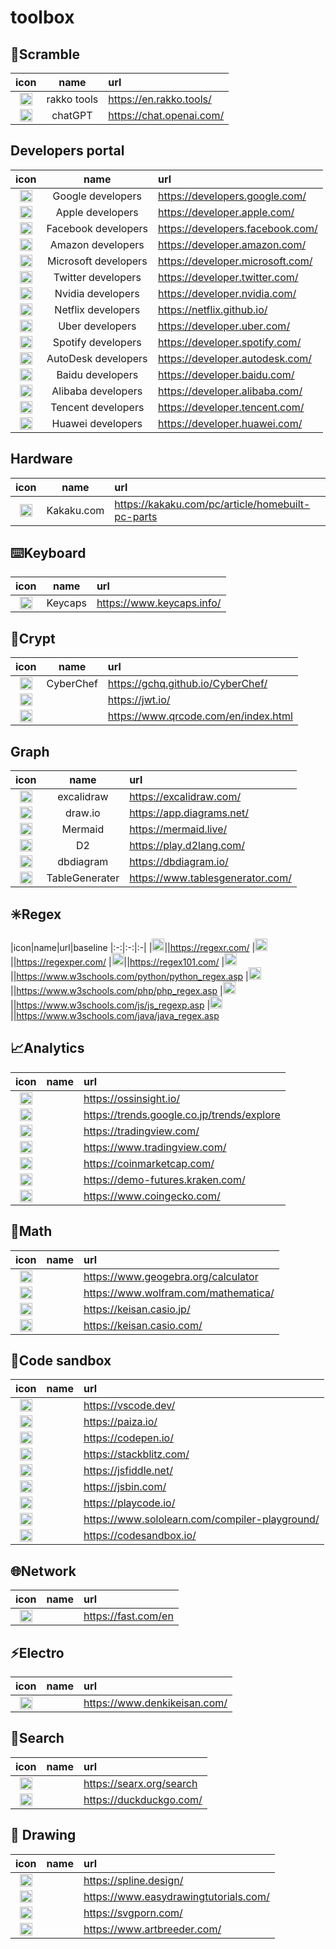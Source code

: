 # toolbox

## 🧰Scramble

|icon|name|url|
|:-:|:-:|:-|
|<img width="20em" src="https://en.rakko.tools/image/favicon_rakko.ico">|rakko tools|https://en.rakko.tools/
|<img width="20em" src="https://cdn.simpleicons.org/openai">|chatGPT|https://chat.openai.com/

## Developers portal

|icon|name|url|
|:-:|:-:|:-|
|<img width="20em" src="https://cdn.simpleicons.org/google">|Google developers|https://developers.google.com/
|<img width="20em" src="https://cdn.simpleicons.org/apple">|Apple developers|https://developer.apple.com/
|<img width="20em" src="https://cdn.simpleicons.org/facebook">|Facebook developers|https://developers.facebook.com/
|<img width="20em" src="https://cdn.simpleicons.org/amazon">|Amazon developers|https://developer.amazon.com/
|<img width="20em" src="https://cdn.simpleicons.org/microsoft">|Microsoft developers|https://developer.microsoft.com/
|<img width="20em" src="https://cdn.simpleicons.org/twitter">|Twitter developers|https://developer.twitter.com/
|<img width="20em" src="https://cdn.simpleicons.org/nvidia">|Nvidia developers|https://developer.nvidia.com/
|<img width="20em" src="https://cdn.simpleicons.org/netflix">|Netflix developers|https://netflix.github.io/
|<img width="20em" src="https://cdn.simpleicons.org/uber">|Uber developers|https://developer.uber.com/
|<img width="20em" src="https://cdn.simpleicons.org/spotify">|Spotify developers|https://developer.spotify.com/
|<img width="20em" src="https://cdn.simpleicons.org/autodesk">|AutoDesk developers|https://developer.autodesk.com/
|<img width="20em" src="https://cdn.simpleicons.org/baidu">|Baidu developers|https://developer.baidu.com/
|<img width="20em" src="https://cdn.simpleicons.org/alibaba">|Alibaba developers|https://developer.alibaba.com/
|<img width="20em" src="https://cdn.simpleicons.org/tencent">|Tencent developers|https://developer.tencent.com/
|<img width="20em" src="https://cdn.simpleicons.org/huawei">|Huawei developers|https://developer.huawei.com/

## Hardware

|icon|name|url|
|:-:|:-:|:-|
|<img width="20em" src="https://cdn.simpleicons.org/">|Kakaku.com|https://kakaku.com/pc/article/homebuilt-pc-parts

## ⌨️Keyboard

|icon|name|url|
|:-:|:-:|:-|
|<img width="20em" src="https://www.keycaps.info/favicon.ico">|Keycaps|https://www.keycaps.info/

## 🔣Crypt

|icon|name|url|
|:-:|:-:|:-|
|<img width="20em" src="https://raw.githubusercontent.com/gchq/CyberChef/master/src/web/static/images/favicon.ico">|CyberChef|https://gchq.github.io/CyberChef/
|<img width="20em" src="https://jwt.io/img/favicon/android-icon-192x192.png">||https://jwt.io/
|<img width="20em" src="">||https://www.qrcode.com/en/index.html

## Graph

|icon|name|url|
|:-:|:-:|:-|
|<img width="20em" src="">|excalidraw|https://excalidraw.com/
|<img width="20em" src="">|draw.io|https://app.diagrams.net/
|<img width="20em" src="">|Mermaid|https://mermaid.live/
|<img width="20em" src="">|D2|https://play.d2lang.com/
|<img width="20em" src="https://cdn.holistics.io/logo-dbdiagram-notext.ico">|dbdiagram|https://dbdiagram.io/
|<img width="20em" src="">|TableGenerater|https://www.tablesgenerator.com/

## ✳️Regex

|icon|name|url|baseline
|:-:|:-:|:-|
|<img width="20em" src="">||https://regexr.com/
|<img width="20em" src="">||https://regexper.com/
|<img width="20em" src="">||https://regex101.com/
|<img width="20em" src="">||https://www.w3schools.com/python/python_regex.asp
|<img width="20em" src="">||https://www.w3schools.com/php/php_regex.asp
|<img width="20em" src="">||https://www.w3schools.com/js/js_regexp.asp
|<img width="20em" src="">||https://www.w3schools.com/java/java_regex.asp

## 📈Analytics

|icon|name|url|
|:-:|:-:|:-|
|<img width="20em" src="">||https://ossinsight.io/
|<img width="20em" src="">||https://trends.google.co.jp/trends/explore
|<img width="20em" src="">||https://tradingview.com/
|<img width="20em" src="">||https://www.tradingview.com/
|<img width="20em" src="">||https://coinmarketcap.com/
|<img width="20em" src="">||https://demo-futures.kraken.com/
|<img width="20em" src="">||https://www.coingecko.com/

## 📐Math

|icon|name|url|
|:-:|:-:|:-|
|<img width="20em" src="">||https://www.geogebra.org/calculator
|<img width="20em" src="">||https://www.wolfram.com/mathematica/
|<img width="20em" src="">||https://keisan.casio.jp/
|<img width="20em" src="">||https://keisan.casio.com/

## 🍯Code sandbox

|icon|name|url|
|:-:|:-:|:-|
|<img width="20em" src="https://cdn.svgporn.com/logos/vscode.svg">||https://vscode.dev/
|<img width="20em" src="">||https://paiza.io/
|<img width="20em" src="https://cdn.simpleicons.org/codepen/000000/FFFFFF">||https://codepen.io/
|<img width="20em" src="">||https://stackblitz.com/
|<img width="20em" src="">||https://jsfiddle.net/
|<img width="20em" src="">||https://jsbin.com/
|<img width="20em" src="">||https://playcode.io/
|<img width="20em" src="">||https://www.sololearn.com/compiler-playground/
|<img width="20em" src="https://cdn.simpleicons.org/codesandbox">||https://codesandbox.io/

## 🌐Network

|icon|name|url|
|:-:|:-:|:-|
|<img width="20em" src="">||https://fast.com/en

## ⚡Electro

|icon|name|url|
|:-:|:-:|:-|
|<img width="20em" src="">||https://www.denkikeisan.com/

## 🔎Search

|icon|name|url|
|:-:|:-:|:-|
|<img width="20em" src="https://searx.org/favicon.ico">||https://searx.org/search
|<img width="20em" src="https://cdn.simpleicons.org/duckduckgo">||https://duckduckgo.com/

## 🎨 Drawing

|icon|name|url|
|:-:|:-:|:-|
|<img width="20em" src="">||https://spline.design/
|<img width="20em" src="">||https://www.easydrawingtutorials.com/
|<img width="20em" src="https://svgporn.com/brand/favicon-16x16.png">||https://svgporn.com/
|<img width="20em" src="">||https://www.artbreeder.com/
